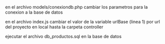 en el archivo models/conexiondb.php cambiar los parametros para la conexion a la base de datos

en el archivo index.js cambiar el valor de la variable urlBase (linea 1) por url del proyecto en local hasta la carpeta controller

ejecutar el archivo db_productos.sql en la base de datos